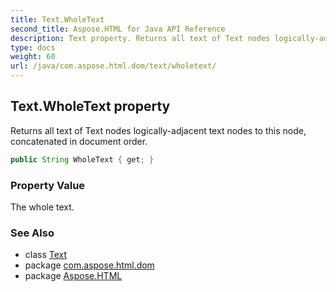 ```yaml
---
title: Text.WholeText
second_title: Aspose.HTML for Java API Reference
description: Text property. Returns all text of Text nodes logically-adjacent text nodes to this node concatenated in document order
type: docs
weight: 60
url: /java/com.aspose.html.dom/text/wholetext/
---
```

## Text.WholeText property

Returns all text of Text nodes logically-adjacent text nodes to this node, concatenated in document order.

```java
public String WholeText { get; }
```

### Property Value

The whole text.

### See Also

* class [Text](../)
* package [com.aspose.html.dom](../../text/)
* package [Aspose.HTML](../../../)
